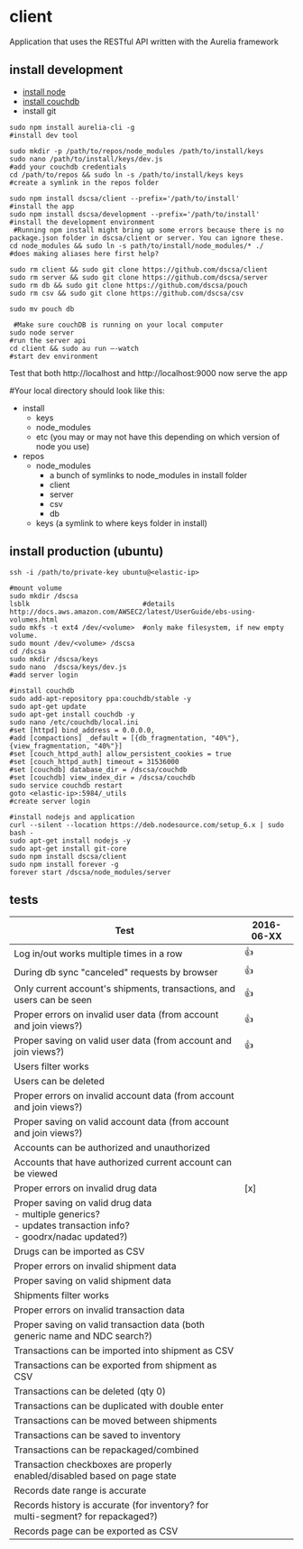 # client
Application that uses the RESTful API written with the Aurelia framework

## install development
- [install node](https://nodejs.org/en/download/current)
- [install couchdb](http://couchdb.apache.org/#download)
- install git
```
sudo npm install aurelia-cli -g                                        #install dev tool

sudo mkdir -p /path/to/repos/node_modules /path/to/install/keys
sudo nano /path/to/install/keys/dev.js                                 #add your couchdb credentials
cd /path/to/repos && sudo ln -s /path/to/install/keys keys             #create a symlink in the repos folder

sudo npm install dscsa/client --prefix='/path/to/install'              #install the app
sudo npm install dscsa/development --prefix='/path/to/install'         #install the development environment
 #Running npm install might bring up some errors because there is no package.json folder in dscsa/client or server. You can ignore these.
cd node_modules && sudo ln -s path/to/install/node_modules/* ./        #does making aliases here first help?

sudo rm client && sudo git clone https://github.com/dscsa/client
sudo rm server && sudo git clone https://github.com/dscsa/server
sudo rm db && sudo git clone https://github.com/dscsa/pouch
sudo rm csv && sudo git clone https://github.com/dscsa/csv

sudo mv pouch db

 #Make sure couchDB is running on your local computer
sudo node server                                                       #run the server api
cd client && sudo au run —-watch                                       #start dev environment
```
Test that both http://localhost and http://localhost:9000 now serve the app

#Your local directory should look like this:
- install
    - keys
    - node_modules
    - etc (you may or may not have this depending on which version of node you use)
- repos
    - node_modules
        - a bunch of symlinks to node_modules in install folder
        - client
        - server
        - csv
        - db
    - keys (a symlink to where keys folder in install)


## install production (ubuntu)
```
ssh -i /path/to/private-key ubuntu@<elastic-ip>

#mount volume
sudo mkdir /dscsa
lsblk                            #details http://docs.aws.amazon.com/AWSEC2/latest/UserGuide/ebs-using-volumes.html
sudo mkfs -t ext4 /dev/<volume>  #only make filesystem, if new empty volume.
sudo mount /dev/<volume> /dscsa
cd /dscsa
sudo mkdir /dscsa/keys
sudo nano  /dscsa/keys/dev.js
#add server login

#install couchdb
sudo add-apt-repository ppa:couchdb/stable -y
sudo apt-get update
sudo apt-get install couchdb -y
sudo nano /etc/couchdb/local.ini
#set [httpd] bind_address = 0.0.0.0,
#add [compactions] _default = [{db_fragmentation, "40%"}, {view_fragmentation, "40%"}]
#set [couch_httpd_auth]	allow_persistent_cookies = true
#set [couch_httpd_auth] timeout = 31536000
#set [couchdb] database_dir = /dscsa/couchdb
#set [couchdb] view_index_dir = /dscsa/couchdb
sudo service couchdb restart
goto <elastic-ip>:5984/_utils
#create server login

#install nodejs and application
curl --silent --location https://deb.nodesource.com/setup_6.x | sudo bash -
sudo apt-get install nodejs -y
sudo apt-get install git-core
sudo npm install dscsa/client
sudo npm install forever -g
forever start /dscsa/node_modules/server
```

## tests
|Test|2016-06-XX|
|----|----------|
|Log in/out works multiple times in a row|:+1:|
|During db sync "canceled" requests by browser|:+1:|
|Only current account's shipments, transactions, and users can be seen|:+1:|
|Proper errors on invalid user data (from account and join views?)|:+1:|
|Proper saving on valid user data (from account and join views?)|:+1:|
|Users filter works||
|Users can be deleted||
|Proper errors on invalid account data (from account and join views?)||
|Proper saving on valid account data (from account and join views?)||
|Accounts can be authorized and unauthorized||
|Accounts that have authorized current account can be viewed||
|Proper errors on invalid drug data|[x]|
|Proper saving on valid drug data <br>- multiple generics?<br>- updates transaction info?<br>- goodrx/nadac updated?)||
|Drugs can be imported as CSV||
|Proper errors on invalid shipment data||
|Proper saving on valid shipment data||
|Shipments filter works||
|Proper errors on invalid transaction data||
|Proper saving on valid transaction data (both generic name and NDC search?)||
|Transactions can be imported into shipment as CSV||
|Transactions can be exported from shipment as CSV||
|Transactions can be deleted (qty 0)||
|Transactions can be duplicated with double enter||
|Transactions can be moved between shipments||
|Transactions can be saved to inventory||
|Transactions can be repackaged/combined||
|Transaction checkboxes are properly enabled/disabled based on page state||
|Records date range is accurate||
|Records history is accurate (for inventory? for multi-segment? for repackaged?)||
|Records page can be exported as CSV||
